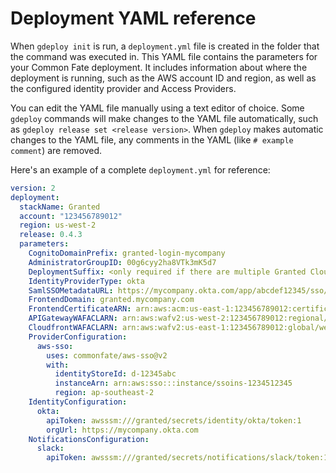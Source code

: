 # Deployment YAML reference

When `gdeploy init` is run, a `deployment.yml` file is created in the folder that the command was executed in. This YAML file contains the parameters for your Common Fate deployment. It includes information about where the deployment is running, such as the AWS account ID and region, as well as the configured identity provider and Access Providers.

You can edit the YAML file manually using a text editor of choice. Some `gdeploy` commands will make changes to the YAML file automatically, such as `gdeploy release set <release version>`. When `gdeploy` makes automatic changes to the YAML file, any comments in the YAML (like `# example comment`) are removed.

Here's an example of a complete `deployment.yml` for reference:

```yaml
version: 2
deployment:
  stackName: Granted
  account: "123456789012"
  region: us-west-2
  release: 0.4.3
  parameters:
    CognitoDomainPrefix: granted-login-mycompany
    AdministratorGroupID: 00g6cyy2ha8VTk3mK5d7
    DeploymentSuffix: <only required if there are multiple Granted CloudFormation stacks deployed to the same AWS account>
    IdentityProviderType: okta
    SamlSSOMetadataURL: https://mycompany.okta.com/app/abcdef12345/sso/saml/metadata
    FrontendDomain: granted.mycompany.com
    FrontendCertificateARN: arn:aws:acm:us-east-1:123456789012:certificate/12345-12345-12345-12345-12345
    APIGatewayWAFACLARN: arn:aws:wafv2:us-west-2:123456789012:regional/webacl/acl-name/d34e51bd-df7f-41a3-93d1-4735efb5af4c
    CloudfrontWAFACLARN: arn:aws:wafv2:us-east-1:123456789012:global/webacl/cloudfront-acl-name/ebdf717e-7d52-458f-ab78-caa45b2d7b57
    ProviderConfiguration:
      aws-sso:
        uses: commonfate/aws-sso@v2
        with:
          identityStoreId: d-12345abc
          instanceArn: arn:aws:sso:::instance/ssoins-1234512345
          region: ap-southeast-2
    IdentityConfiguration:
      okta:
        apiToken: awsssm:///granted/secrets/identity/okta/token:1
        orgUrl: https://mycompany.okta.com
    NotificationsConfiguration:
      slack:
        apiToken: awsssm:///granted/secrets/notifications/slack/token:1
```
